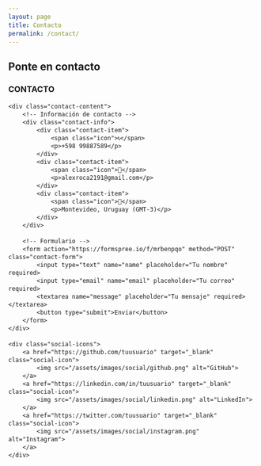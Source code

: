 ```yaml
---
layout: page
title: Contacto
permalink: /contact/
---
```


<section class="contact-container">
    <h2 class="contact-title">Ponte en contacto</h2>
    <h3 class="contact-subtitle">CONTACTO</h3>

    <div class="contact-content">
        <!-- Información de contacto -->
        <div class="contact-info">
            <div class="contact-item">
                <span class="icon">📞</span>
                <p>+598 99887589</p>
            </div>
            <div class="contact-item">
                <span class="icon">📧</span>
                <p>alexroca2191@gmail.com</p>
            </div>
            <div class="contact-item">
                <span class="icon">📍</span>
                <p>Montevideo, Uruguay (GMT-3)</p>
            </div>
        </div>

        <!-- Formulario -->
        <form action="https://formspree.io/f/mrbenpqo" method="POST" class="contact-form">
            <input type="text" name="name" placeholder="Tu nombre" required>
            <input type="email" name="email" placeholder="Tu correo" required>
            <textarea name="message" placeholder="Tu mensaje" required></textarea>
            <button type="submit">Enviar</button>
        </form>
    </div>

    <div class="social-icons">
        <a href="https://github.com/tuusuario" target="_blank" class="social-icon">
            <img src="/assets/images/social/github.png" alt="GitHub">
        </a>
        <a href="https://linkedin.com/in/tuusuario" target="_blank" class="social-icon">
            <img src="/assets/images/social/linkedin.png" alt="LinkedIn">
        </a>
        <a href="https://twitter.com/tuusuario" target="_blank" class="social-icon">
            <img src="/assets/images/social/instagram.png" alt="Instagram">
        </a>
    </div>

</section>


